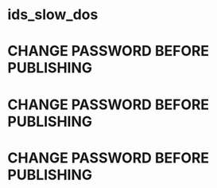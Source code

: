 # ids_slow_dos
# CHANGE PASSWORD BEFORE PUBLISHING




# CHANGE PASSWORD BEFORE PUBLISHING



# CHANGE PASSWORD BEFORE PUBLISHING